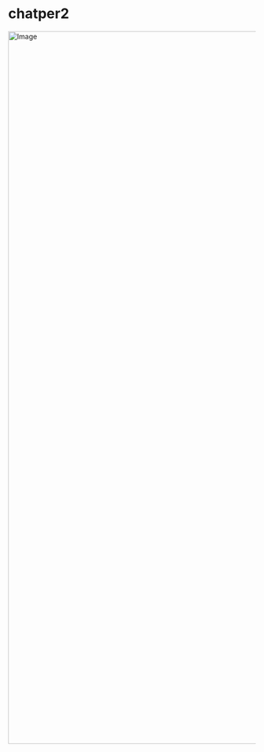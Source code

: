 # chatper2

<img width="2081" height="1451" alt="Image" src="https://github.com/user-attachments/assets/190c954b-7134-4b55-8f81-654dcddb1135" />
